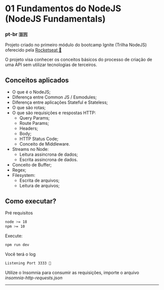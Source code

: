 # 01 Fundamentos do NodeJS (NodeJS Fundamentals)

### pt-br 🇧🇷
Projeto criado no primeiro módulo do bootcamp Ignite (Trilha NodeJS) oferecido pela [Rocketseat 🚀](https://www.rocketseat.com.br/)

O projeto visa conhecer os conceitos básicos do processo de criação de uma API sem utilizar tecnologias de terceiros.

## Conceitos aplicados
- O que é o NodeJS;
- Diferença entre Common JS / Esmodules;
- Diferença entre aplicações Stateful e Stateless;
- O que são rotas;
- O que são requisições e respostas HTTP:
    - Query Params;
    - Route Params;
    - Headers;
    - Body;
    - HTTP Status Code;
    - Conceito de Middleware.
- Streams no Node:
    - Leitura assincrona de dados;
    - Escrita assincrona de dados.
- Conceito de Buffer;
- Regex;
- Filesystem:
    - Escrita de arquivos;
    - Leitura de arquivos;

## Como executar?

Pré requisitos

```bash
node >= 18
npm >= 10
```

Execute:

```bash
npm run dev
```

Você terá o log 

```bash
Listening Port 3333 👀
```

Utilize o Insomnia para consumir as requisições, importe o arquivo _insomnia-http-requests.json_

-----